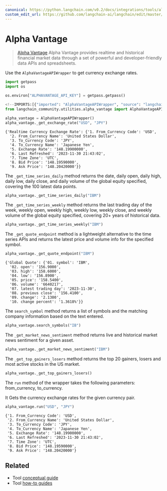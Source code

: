 ```yaml
---
canonical: https://python.langchain.com/v0.2/docs/integrations/tools/alpha_vantage/
custom_edit_url: https://github.com/langchain-ai/langchain/edit/master/docs/docs/integrations/tools/alpha_vantage.ipynb
---
```


# Alpha Vantage

> [Alpha Vantage](https://www.alphavantage.co) Alpha Vantage provides realtime and historical financial market data through a set of powerful and developer-friendly data APIs and spreadsheets. 

Use the `AlphaVantageAPIWrapper` to get currency exchange rates.

```python
import getpass
import os

os.environ["ALPHAVANTAGE_API_KEY"] = getpass.getpass()
```

```python
<!--IMPORTS:[{"imported": "AlphaVantageAPIWrapper", "source": "langchain_community.utilities.alpha_vantage", "docs": "https://api.python.langchain.com/en/latest/utilities/langchain_community.utilities.alpha_vantage.AlphaVantageAPIWrapper.html", "title": "Alpha Vantage"}]-->
from langchain_community.utilities.alpha_vantage import AlphaVantageAPIWrapper
```

```python
alpha_vantage = AlphaVantageAPIWrapper()
alpha_vantage._get_exchange_rate("USD", "JPY")
```

```output
{'Realtime Currency Exchange Rate': {'1. From_Currency Code': 'USD',
  '2. From_Currency Name': 'United States Dollar',
  '3. To_Currency Code': 'JPY',
  '4. To_Currency Name': 'Japanese Yen',
  '5. Exchange Rate': '148.19900000',
  '6. Last Refreshed': '2023-11-30 21:43:02',
  '7. Time Zone': 'UTC',
  '8. Bid Price': '148.19590000',
  '9. Ask Price': '148.20420000'}}
```

The `_get_time_series_daily` method returns the date, daily open, daily high, daily low, daily close, and daily volume of the global equity specified, covering the 100 latest data points.

```python
alpha_vantage._get_time_series_daily("IBM")
```

The `_get_time_series_weekly` method returns the last trading day of the week, weekly open, weekly high, weekly low, weekly close, and weekly volume of the global equity specified, covering 20+ years of historical data.

```python
alpha_vantage._get_time_series_weekly("IBM")
```

The `_get_quote_endpoint` method is a lightweight alternative to the time series APIs and returns the latest price and volume info for the specified symbol.

```python
alpha_vantage._get_quote_endpoint("IBM")
```

```output
{'Global Quote': {'01. symbol': 'IBM',
  '02. open': '156.9000',
  '03. high': '158.6000',
  '04. low': '156.8900',
  '05. price': '158.5400',
  '06. volume': '6640217',
  '07. latest trading day': '2023-11-30',
  '08. previous close': '156.4100',
  '09. change': '2.1300',
  '10. change percent': '1.3618%'}}
```

The `search_symbol` method returns a list of symbols and the matching company information based on the text entered.

```python
alpha_vantage.search_symbols("IB")
```

The `_get_market_news_sentiment` method returns live and historical market news sentiment for a given asset.

```python
alpha_vantage._get_market_news_sentiment("IBM")
```

The `_get_top_gainers_losers` method returns the top 20 gainers, losers and most active stocks in the US market.

```python
alpha_vantage._get_top_gainers_losers()
```

The `run` method of the wrapper takes the following parameters: from_currency, to_currency. 

It Gets the currency exchange rates for the given currency pair.

```python
alpha_vantage.run("USD", "JPY")
```

```output
{'1. From_Currency Code': 'USD',
 '2. From_Currency Name': 'United States Dollar',
 '3. To_Currency Code': 'JPY',
 '4. To_Currency Name': 'Japanese Yen',
 '5. Exchange Rate': '148.19900000',
 '6. Last Refreshed': '2023-11-30 21:43:02',
 '7. Time Zone': 'UTC',
 '8. Bid Price': '148.19590000',
 '9. Ask Price': '148.20420000'}
```

## Related

- Tool [conceptual guide](/docs/concepts/#tools)
- Tool [how-to guides](/docs/how_to/#tools)